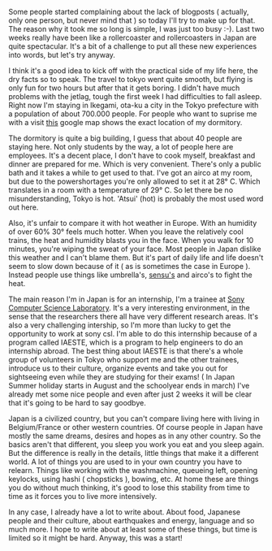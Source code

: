 Some people started complaining about the lack of blogposts ( actually, only one person, but never mind that ) so today I'll try to make up for that. The reason why it took me so long is simple, I was just too busy :-). Last two weeks really have been like a rollercoaster and rollercoasters in Japan are quite spectacular. It's a bit of a challenge to put all these new experiences into words, but let's try anyway.

I think it's a good idea to kick off with the practical side of my life here, the dry facts so to speak. The travel to tokyo went quite smooth, but flying is only fun for two hours but after that it gets boring. I didn't have much problems with the jetlag, tough the first week I had difficulties to fall asleep. Right now I'm staying in Ikegami, ota-ku a city in the Tokyo prefecture with a population of about 700.000 people. For people who want to suprise me with a visit <a href='http://maps.google.com/maps?q=35.568251,139.696518&sll=35.579029,139.70526&sspn=0.01525,0.006295&num=1&t=h&z=19'>this</a> google map shows the exact location of my dormitory.

The dormitory is quite a big building, I guess that about 40 people are staying here. Not only students by the way, a lot of people here are employees. It's a decent place, I don't have to cook myself, breakfast and dinner are prepared for me. Which is very convenient. There's only a public bath and it takes a while to get used to that. I've got an airco at my room, but due to the powershortages you're only allowed to set it at 28° C. Which translates in a room with a temperature of 29° C. So let there be no misunderstanding, Tokyo is hot. 'Atsui' (hot) is probably the most used word out here.

Also, it's unfair to compare it with hot weather in Europe. With an humidity of over 60% 30° feels much hotter. When you leave the relatively cool trains, the heat and humidity blasts you in the face. When you walk for 10 minutes, you're wiping the sweat of your face. Most people in Japan dislike this weather and I can't blame them. But it's part of daily life and life doesn't seem to slow down because of it ( as is sometimes the case in Europe ). Instead people use things like umbrella's, <a href='http://en.wikipedia.org/wiki/Fan_%28implement%29'>sensu's</a> and airco's to fight the heat.

The main reason I'm in Japan is for an internship, I'm a trainee at <a href='http://www.sonycsl.co.jp/en/lab/'>Sony Computer Science Laboratory</a>. It's a very interesting environment, in the sense that the researchers there all have very different research areas. It's also a very challenging intership, so I'm more than lucky to get the opportunity to work at sony csl. I'm able to do this internship because of a program called IAESTE, which is a program to help engineers to do an internship abroad. The best thing about IAESTE is that there's a whole group of volunteers in Tokyo who support me and the other trainees, introduce us to their culture, organize events and take you out for sightseeing even while they are studying for their exams! ( In Japan Summer holiday starts in August and the schoolyear ends in march) I've already met some nice people and even after just 2 weeks it will be clear that it's going to be hard to say goodbye.

Japan is a civilized country, but you can't compare living here with living in Belgium/France or other western countries. Of course people in Japan have mostly the same dreams, desires and hopes as in any other country. So the basics aren't that different, you sleep you work you eat and you sleep again. But the difference is really in the details, little things that make it a different world. A lot of things you are used to in your own country you have to relearn. Things like working with the washmachine, queueing left, opening keylocks, using hashi ( chopsticks ), bowing, etc. At home these are things you do without much thinking, it's good to lose this stability from time to time as it forces you to live more intensively.

In any case, I already have a lot to write about. About food, Japanese people and their culture, about earthquakes and energy, language and so much more. I hope to write about at least some of these things, but time is limited so it might be hard. Anyway, this was a start!



